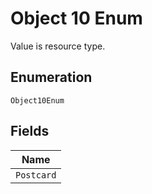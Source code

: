 
# Object 10 Enum

Value is resource type.

## Enumeration

`Object10Enum`

## Fields

| Name |
|  --- |
| `Postcard` |

